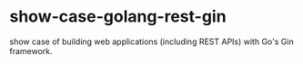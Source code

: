 # show-case-golang-rest-gin
show case of building web applications (including REST APIs) with Go's Gin framework.
